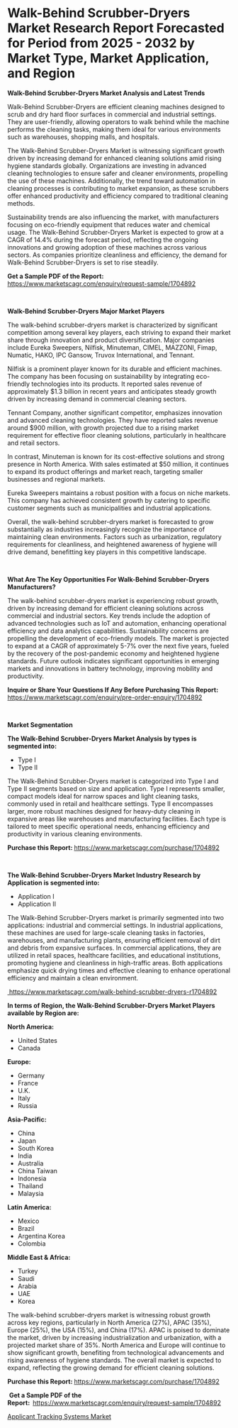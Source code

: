 <p><h1>Walk-Behind Scrubber-Dryers Market Research Report Forecasted for Period from 2025 -  2032 by Market Type, Market Application, and Region</h1></p><p><strong>Walk-Behind Scrubber-Dryers Market Analysis and Latest Trends</strong></p>
<p><p>Walk-Behind Scrubber-Dryers are efficient cleaning machines designed to scrub and dry hard floor surfaces in commercial and industrial settings. They are user-friendly, allowing operators to walk behind while the machine performs the cleaning tasks, making them ideal for various environments such as warehouses, shopping malls, and hospitals.</p><p>The Walk-Behind Scrubber-Dryers Market is witnessing significant growth driven by increasing demand for enhanced cleaning solutions amid rising hygiene standards globally. Organizations are investing in advanced cleaning technologies to ensure safer and cleaner environments, propelling the use of these machines. Additionally, the trend toward automation in cleaning processes is contributing to market expansion, as these scrubbers offer enhanced productivity and efficiency compared to traditional cleaning methods.</p><p>Sustainability trends are also influencing the market, with manufacturers focusing on eco-friendly equipment that reduces water and chemical usage. The Walk-Behind Scrubber-Dryers Market is expected to grow at a CAGR of 14.4% during the forecast period, reflecting the ongoing innovations and growing adoption of these machines across various sectors. As companies prioritize cleanliness and efficiency, the demand for Walk-Behind Scrubber-Dryers is set to rise steadily.</p></p>
<p><strong>Get a Sample PDF of the Report:&nbsp;</strong> <a href="https://www.marketscagr.com/enquiry/request-sample/1704892?utm_campaign=1789&utm_medium=2&utm_source=Github&utm_content=ia&utm_term=09012025&utm_id=walk-behind-scrubber-dryers">https://www.marketscagr.com/enquiry/request-sample/1704892</a></p>
<p>&nbsp;</p>
<p><strong>Walk-Behind Scrubber-Dryers Major Market Players</strong></p>
<p><p>The walk-behind scrubber-dryers market is characterized by significant competition among several key players, each striving to expand their market share through innovation and product diversification. Major companies include Eureka Sweepers, Nilfisk, Minuteman, CIMEL, MAZZONI, Fimap, Numatic, HAKO, IPC Gansow, Truvox International, and Tennant.</p><p>Nilfisk is a prominent player known for its durable and efficient machines. The company has been focusing on sustainability by integrating eco-friendly technologies into its products. It reported sales revenue of approximately $1.3 billion in recent years and anticipates steady growth driven by increasing demand in commercial cleaning sectors.</p><p>Tennant Company, another significant competitor, emphasizes innovation and advanced cleaning technologies. They have reported sales revenue around $900 million, with growth projected due to a rising market requirement for effective floor cleaning solutions, particularly in healthcare and retail sectors.</p><p>In contrast, Minuteman is known for its cost-effective solutions and strong presence in North America. With sales estimated at $50 million, it continues to expand its product offerings and market reach, targeting smaller businesses and regional markets.</p><p>Eureka Sweepers maintains a robust position with a focus on niche markets. This company has achieved consistent growth by catering to specific customer segments such as municipalities and industrial applications.</p><p>Overall, the walk-behind scrubber-dryers market is forecasted to grow substantially as industries increasingly recognize the importance of maintaining clean environments. Factors such as urbanization, regulatory requirements for cleanliness, and heightened awareness of hygiene will drive demand, benefitting key players in this competitive landscape.</p></p>
<p>&nbsp;</p>
<p><strong>What Are The Key Opportunities For Walk-Behind Scrubber-Dryers Manufacturers?</strong></p>
<p><p>The walk-behind scrubber-dryers market is experiencing robust growth, driven by increasing demand for efficient cleaning solutions across commercial and industrial sectors. Key trends include the adoption of advanced technologies such as IoT and automation, enhancing operational efficiency and data analytics capabilities. Sustainability concerns are propelling the development of eco-friendly models. The market is projected to expand at a CAGR of approximately 5-7% over the next five years, fueled by the recovery of the post-pandemic economy and heightened hygiene standards. Future outlook indicates significant opportunities in emerging markets and innovations in battery technology, improving mobility and productivity.</p></p>
<p><strong>Inquire or Share Your Questions If Any Before Purchasing This Report:</strong> <a href="https://www.marketscagr.com/enquiry/pre-order-enquiry/1704892?utm_campaign=1789&utm_medium=2&utm_source=Github&utm_content=ia&utm_term=09012025&utm_id=walk-behind-scrubber-dryers">https://www.marketscagr.com/enquiry/pre-order-enquiry/1704892</a></p>
<p>&nbsp;</p>
<p><strong>Market Segmentation</strong></p>
<p><strong>The Walk-Behind Scrubber-Dryers Market Analysis by types is segmented into:</strong></p>
<p><ul><li>Type I</li><li>Type II</li></ul></p>
<p><p>The Walk-Behind Scrubber-Dryers market is categorized into Type I and Type II segments based on size and application. Type I represents smaller, compact models ideal for narrow spaces and light cleaning tasks, commonly used in retail and healthcare settings. Type II encompasses larger, more robust machines designed for heavy-duty cleaning in expansive areas like warehouses and manufacturing facilities. Each type is tailored to meet specific operational needs, enhancing efficiency and productivity in various cleaning environments.</p></p>
<p><strong>Purchase this Report:&nbsp;</strong><a href="https://www.marketscagr.com/purchase/1704892?utm_campaign=1789&utm_medium=2&utm_source=Github&utm_content=ia&utm_term=09012025&utm_id=walk-behind-scrubber-dryers">https://www.marketscagr.com/purchase/1704892</a></p>
<p>&nbsp;</p>
<p><strong>The Walk-Behind Scrubber-Dryers Market Industry Research by Application is segmented into:</strong></p>
<p><ul><li>Application I</li><li>Application II</li></ul></p>
<p><p>The Walk-Behind Scrubber-Dryers market is primarily segmented into two applications: industrial and commercial settings. In industrial applications, these machines are used for large-scale cleaning tasks in factories, warehouses, and manufacturing plants, ensuring efficient removal of dirt and debris from expansive surfaces. In commercial applications, they are utilized in retail spaces, healthcare facilities, and educational institutions, promoting hygiene and cleanliness in high-traffic areas. Both applications emphasize quick drying times and effective cleaning to enhance operational efficiency and maintain a clean environment.</p></p>
<p><a href="https://www.marketscagr.com/walk-behind-scrubber-dryers-r1704892?utm_campaign=1789&utm_medium=2&utm_source=Github&utm_content=ia&utm_term=09012025&utm_id=walk-behind-scrubber-dryers">&nbsp;https://www.marketscagr.com/walk-behind-scrubber-dryers-r1704892</a></p>
<p><strong>In terms of Region, the Walk-Behind Scrubber-Dryers Market Players available by Region are:</strong></p>
<p>
    <p> <strong> North America: </strong>
        <ul>
            <li>United States</li>
            <li>Canada</li>
        </ul>
        </p> 
    <p> <strong> Europe: </strong>
        <ul>
            <li>Germany</li>
            <li>France</li>
            <li>U.K.</li>
            <li>Italy</li>
            <li>Russia</li>
        </ul>
        </p> 
    <p> <strong> Asia-Pacific: </strong>
        <ul>
            <li>China</li>
            <li>Japan</li>
            <li>South Korea</li>
            <li>India</li>
            <li>Australia</li>
            <li>China Taiwan</li>
            <li>Indonesia</li>
            <li>Thailand</li>
            <li>Malaysia</li>
        </ul>
        </p> 
    <p> <strong> Latin America: </strong>
        <ul>
            <li>Mexico</li>
            <li>Brazil</li>
            <li>Argentina Korea</li>
            <li>Colombia</li>
        </ul>
        </p> 
    <p> <strong> Middle East & Africa: </strong>
        <ul>
            <li>Turkey</li>
            <li>Saudi</li>
            <li>Arabia</li>
            <li>UAE</li>
            <li>Korea</li>
        </ul>
    </p>
    </p>
<p><p>The walk-behind scrubber-dryers market is witnessing robust growth across key regions, particularly in North America (27%), APAC (35%), Europe (25%), the USA (15%), and China (17%). APAC is poised to dominate the market, driven by increasing industrialization and urbanization, with a projected market share of 35%. North America and Europe will continue to show significant growth, benefiting from technological advancements and rising awareness of hygiene standards. The overall market is expected to expand, reflecting the growing demand for efficient cleaning solutions.</p></p>
<p><strong>Purchase this Report: </strong><a href="https://www.marketscagr.com/purchase/1704892?utm_campaign=1789&utm_medium=2&utm_source=Github&utm_content=ia&utm_term=09012025&utm_id=walk-behind-scrubber-dryers">https://www.marketscagr.com/purchase/1704892</a></p>
<p>&nbsp;<strong>Get a Sample PDF of the Report:&nbsp;&nbsp;</strong><a href="https://www.marketscagr.com/enquiry/request-sample/1704892?utm_campaign=1789&utm_medium=2&utm_source=Github&utm_content=ia&utm_term=09012025&utm_id=walk-behind-scrubber-dryers">https://www.marketscagr.com/enquiry/request-sample/1704892</a></p>
<p><strong></strong></p>
<p><p><a href="https://github.com/marlanamarvn/Market-Research-Report-List-1/blob/main/applicant-tracking-systems-market.md?utm_campaign=1789&utm_medium=2&utm_source=Github&utm_content=ia&utm_term=09012025&utm_id=walk-behind-scrubber-dryers">Applicant Tracking Systems Market</a></p></p>